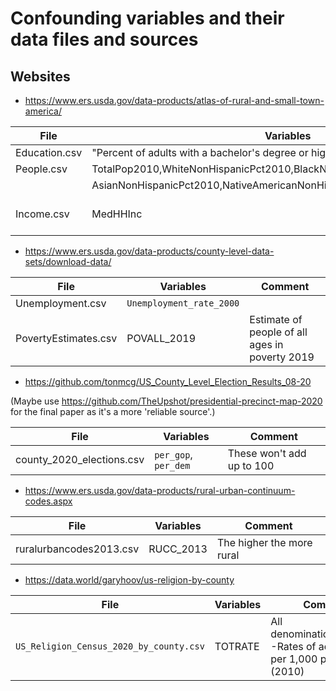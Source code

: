 # Confounding variables and their data files and sources

## Websites

- https://www.ers.usda.gov/data-products/atlas-of-rural-and-small-town-america/

| **File**        | **Variables**    |  **Comment** |
| ----------- | ----------- | ----------- |
| Education.csv | "Percent of adults with a bachelor's degree or higher, 2015-19" | |
| People.csv | TotalPop2010,WhiteNonHispanicPct2010,BlackNonHispanicPct2010, | |
| | AsianNonHispanicPct2010,NativeAmericanNonHispanicPct2010,HispanicPct2010 | |
| Income.csv | MedHHInc | Median Household income |


- https://www.ers.usda.gov/data-products/county-level-data-sets/download-data/

| **File**        | **Variables**    | **Comment** |
| ----------- | ----------- | ----------- |
| Unemployment.csv | `Unemployment_rate_2000` | |
| PovertyEstimates.csv | POVALL_2019 | Estimate of people of all ages in poverty 2019 |


- https://github.com/tonmcg/US_County_Level_Election_Results_08-20

(Maybe use https://github.com/TheUpshot/presidential-precinct-map-2020 for the final paper as it's a more 'reliable source'.)

| **File**        | **Variables**    | **Comment** |
| ----------- | ----------- | ----------- |
| county_2020_elections.csv | `per_gop`, `per_dem` | These won't add up to 100 |

- https://www.ers.usda.gov/data-products/rural-urban-continuum-codes.aspx

| **File**        | **Variables**    | **Comment** |
| ----------- | ----------- | ----------- |
| ruralurbancodes2013.csv | RUCC_2013 | The higher the more rural |

- https://data.world/garyhoov/us-religion-by-county


| **File**        | **Variables**    | **Comment** |
| ----------- | ----------- | ----------- |
| `US_Religion_Census_2020_by_county.csv` | TOTRATE | All denominations/groups--Rates of adherence per 1,000 population (2010) |



